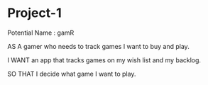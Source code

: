 # Project-1

Potential Name : gamR

AS A gamer who needs to track games I want to buy and play.

I WANT an app that tracks games on my wish list and my backlog.

SO THAT I decide what game I want to play.
